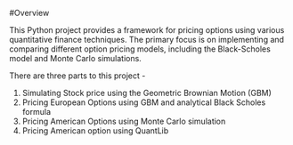 #Overview

This Python project provides a framework for pricing options using various quantitative finance techniques. The primary focus is on implementing and comparing different option pricing models, including the Black-Scholes model and Monte Carlo simulations.

There are three parts to this project - 

1. Simulating Stock price using the Geometric Brownian Motion (GBM)
2. Pricing European Options using GBM and analytical Black Scholes formula
3. Pricing American Options using Monte Carlo simulation
4. Pricing American option using QuantLib
